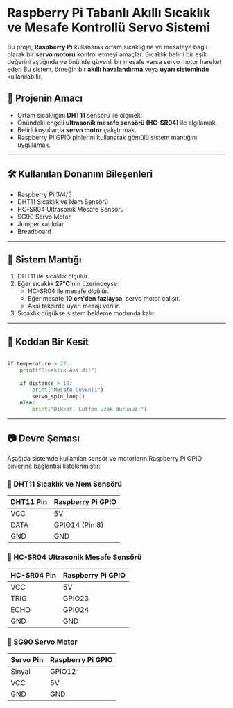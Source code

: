 # Raspberry Pi Tabanlı Akıllı Sıcaklık ve Mesafe Kontrollü Servo Sistemi

Bu proje, **Raspberry Pi** kullanarak ortam sıcaklığına ve mesafeye bağlı olarak bir **servo motoru** kontrol etmeyi amaçlar. Sıcaklık belirli bir eşik değerini aştığında ve önünde güvenli bir mesafe varsa servo motor hareket eder. Bu sistem, örneğin bir **akıllı havalandırma** veya **uyarı sisteminde** kullanılabilir.

## 🚀 Projenin Amacı

- Ortam sıcaklığını **DHT11** sensörü ile ölçmek.
- Önündeki engeli **ultrasonik mesafe sensörü (HC-SR04)** ile algılamak.
- Belirli koşullarda **servo motor** çalıştırmak.
- Raspberry Pi GPIO pinlerini kullanarak gömülü sistem mantığını uygulamak.

---

## 🛠 Kullanılan Donanım Bileşenleri

- Raspberry Pi 3/4/5
- DHT11 Sıcaklık ve Nem Sensörü
- HC-SR04 Ultrasonik Mesafe Sensörü
- SG90 Servo Motor
- Jumper kablolar
- Breadboard

---

## 🧠 Sistem Mantığı

1. DHT11 ile sıcaklık ölçülür.
2. Eğer sıcaklık **27°C**'nin üzerindeyse:
   - HC-SR04 ile mesafe ölçülür.
   - Eğer mesafe **10 cm'den fazlaysa**, servo motor çalışır.
   - Aksi takdirde uyarı mesajı verilir.
3. Sıcaklık düşükse sistem bekleme modunda kalır.

---

## 🧾 Koddan Bir Kesit

``` python

if temperature > 27:
    print("Sicaklik Asildi!")
    
    if distance > 10:
        print("Mesafe Guvenli")
        servo_spin_loop()
    else:
        print("Dikkat, Lutfen uzak durunuz!")
```

---
## 📷 Devre Şeması

Aşağıda sistemde kullanılan sensör ve motorların Raspberry Pi GPIO pinlerine bağlantısı listelenmiştir:

### 🔹 DHT11 Sıcaklık ve Nem Sensörü
| DHT11 Pin | Raspberry Pi GPIO |
|-----------|-------------------|
| VCC       | 5V                |
| DATA      | GPIO14 (Pin 8)    |
| GND       | GND               |

### 🔹 HC-SR04 Ultrasonik Mesafe Sensörü
| HC-SR04 Pin | Raspberry Pi GPIO |
|-------------|-------------------|
| VCC         | 5V                |
| TRIG        | GPIO23            |
| ECHO        | GPIO24            |
| GND         | GND               |

### 🔹 SG90 Servo Motor
| Servo Pin | Raspberry Pi GPIO |
|-----------|-------------------|
| Sinyal    | GPIO12            |
| VCC       | 5V                |
| GND       | GND               |



